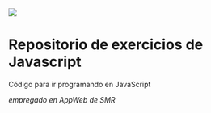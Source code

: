 <img src="https://irocho.files.wordpress.com/2012/10/rocho-950x264-e1350378609633.png">

# Repositorio de exercicios de Javascript
Código para ir programando en JavaScript

_empregado en AppWeb de SMR_
